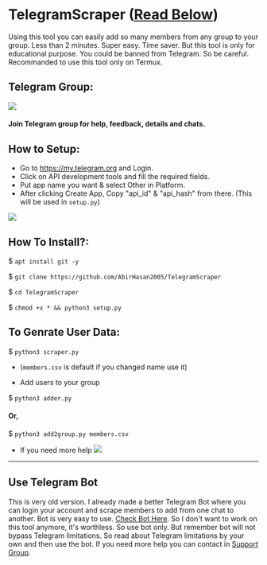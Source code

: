 # TelegramScraper ([Read Below](https://github.com/AbirHasan2005/TelegramScraper/edit/master/README.md#use-telegram-bot))
Using this tool you can easily add so many members from any group to your group. Less than 2 minutes. Super easy. Time saver. But this tool is only for educational purpose. You could be banned from Telegram. So be careful. Recommanded to use this tool only on Termux.

## Telegram Group:
<a href="https://t.me/JoinOT"><img src="https://img.shields.io/badge/Join-Telegram%20Group-blue.svg?logo=telegram"></a>
#### Join Telegram group for help, feedback, details and chats.

## How to Setup:
- Go to https://my.telegram.org and Login.
- Click on API development tools and fill the required fields.
- Put app name you want & select Other in Platform.
- After clicking Create App, Copy "api_id" & "api_hash" from there. (This will be used in `setup.py`)
<p><img src="https://i1.wp.com/python.gotrained.com/wp-content/uploads/2019/01/desc.png?resize=768%2C479&ssl=1"></p>

## How To Install?:

$ `apt install git -y`

$ `git clone https://github.com/AbirHasan2005/TelegramScraper`

$ `cd TelegramScraper`

$ `chmod +x * && python3 setup.py`

## To Genrate User Data:

$ `python3 scraper.py`

- (`members.csv` is default if you changed name use it)

- Add users to your group

$ `python3 adder.py `

#### Or,

$ `python3 add2group.py members.csv`

- If you need more help <a href="https://t.me/JoinOT"><img src="https://img.shields.io/badge/Join-Telegram%20Group-blue.svg?logo=telegram"></a>
---

## Use Telegram Bot
This is very old version. I already made a better Telegram Bot where you can login your account and scrape members to add from one chat to another. Bot is very easy to use. [Check Bot Here](https://t.me/HireDev/9). So I don't want to work on this tool anymore, it's worthless. So use bot only. But remember bot will not bypass Telegram limitations. So read about Telegram limitations by your own and then use the bot. If you need more help you can contact in [Support Group](https://t.me/JoinOT).

